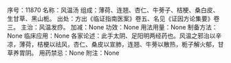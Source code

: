 序号：11870
名称：风温汤
组成：薄荷、连翘、杏仁、牛蒡子、桔梗、桑白皮、生甘草、黑山栀。
出处：方出《临证指南医案》卷五、名见《证因方论集要》卷三。
主治：风温发痧。
加减：None
功效：None
用法用量：None
制备方法：None
临床应用：None
各家论述：此手太阴、足阳明两经药也。风温之邪治以辛凉，薄荷，桔梗以祛风，杏仁、桑皮以宣肺，连翘、牛蒡以散热，栀子解火郁，甘草养胃阴。
用药禁忌：None
附注：None
